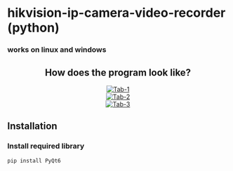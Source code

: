 # hikvision-ip-camera-video-recorder (python)
### works on linux and windows


<div align="center">
<h2>How does the program look like?</h2>
<a href="https://ibb.co/XyMTGQ3"><img src="https://i.ibb.co/PT08VL9/Screenshot-from-2023-08-30-21-28-39.png" alt="Tab-1" border="0"></a><br>
<a href="https://ibb.co/3mF6RNw"><img src="https://i.ibb.co/7tpMkWH/Screenshot-from-2023-08-30-21-28-46.png" alt="Tab-2" border="0"></a><br>
<a href="https://ibb.co/c39ttsr"><img src="https://i.ibb.co/RbKPPJD/Screenshot-from-2023-08-30-21-32-44.png" alt="Tab-3" border="0"></a><br>
</div>


## Installation

### Install required library
```
pip install PyQt6
```
